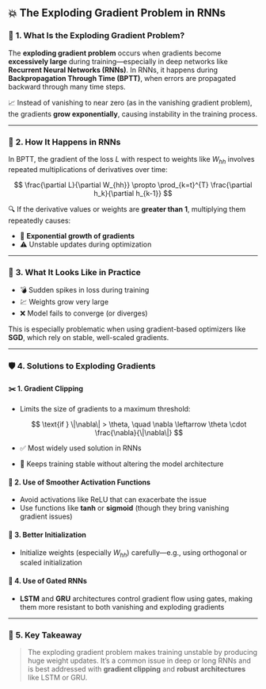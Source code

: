 ## 💥 **The Exploding Gradient Problem in RNNs**

### 🧠 **1. What Is the Exploding Gradient Problem?**

The **exploding gradient problem** occurs when gradients become **excessively large** during training—especially in deep networks like **Recurrent Neural Networks (RNNs)**.
In RNNs, it happens during **Backpropagation Through Time (BPTT)**, when errors are propagated backward through many time steps.

📈 Instead of vanishing to near zero (as in the vanishing gradient problem), the gradients **grow exponentially**, causing instability in the training process.

---

### 🔁 **2. How It Happens in RNNs**

In BPTT, the gradient of the loss $L$ with respect to weights like $W_{hh}$ involves repeated multiplications of derivatives over time:

$$
\frac{\partial L}{\partial W_{hh}} \propto \prod_{k=t}^{T} \frac{\partial h_k}{\partial h_{k-1}}
$$

🔍 If the derivative values or weights are **greater than 1**, multiplying them repeatedly causes:

* 🚀 **Exponential growth of gradients**
* ⚠️ Unstable updates during optimization

---

### 🧪 **3. What It Looks Like in Practice**

* 💣 Sudden spikes in loss during training
* 💹 Weights grow very large
* ❌ Model fails to converge (or diverges)

This is especially problematic when using gradient-based optimizers like **SGD**, which rely on stable, well-scaled gradients.

---

### 🛡️ **4. Solutions to Exploding Gradients**

#### ✂️ **1. Gradient Clipping**

* Limits the size of gradients to a maximum threshold:

  $$
  \text{if } \|\nabla\| > \theta, \quad \nabla \leftarrow \theta \cdot \frac{\nabla}{\|\nabla\|}
  $$
* ✅ Most widely used solution in RNNs
* 🔐 Keeps training stable without altering the model architecture

#### 🧊 **2. Use of Smoother Activation Functions**

* Avoid activations like ReLU that can exacerbate the issue
* Use functions like **tanh** or **sigmoid** (though they bring vanishing gradient issues)

#### 🧠 **3. Better Initialization**

* Initialize weights (especially $W_{hh}$) carefully—e.g., using orthogonal or scaled initialization

#### 🔁 **4. Use of Gated RNNs**

* **LSTM** and **GRU** architectures control gradient flow using gates, making them more resistant to both vanishing and exploding gradients

---

### 🧭 **5. Key Takeaway**

> The exploding gradient problem makes training unstable by producing huge weight updates.
> It’s a common issue in deep or long RNNs and is best addressed with **gradient clipping** and **robust architectures** like LSTM or GRU.
